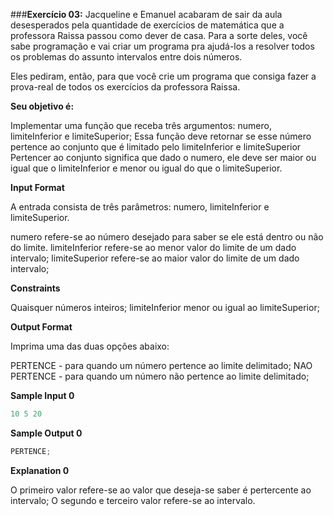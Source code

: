 ###**Exercício 03:**
Jacqueline e Emanuel acabaram de sair da aula desesperados pela quantidade de exercícios de matemática que a professora Raissa passou como dever de casa. Para a sorte deles, você sabe programação e vai criar um programa pra ajudá-los a resolver todos os problemas do assunto intervalos entre dois números.

Eles pediram, então, para que você crie um programa que consiga fazer a prova-real de todos os exercícios da professora Raissa.

**Seu objetivo é:**

Implementar uma função que receba três argumentos: numero, limiteInferior e limiteSuperior;
Essa função deve retornar se esse número pertence ao conjunto que é limitado pelo limiteInferior e limiteSuperior
Pertencer ao conjunto significa que dado o numero, ele deve ser maior ou igual que o limiteInferior e menor ou igual do que o limiteSuperior.

**Input Format**

A entrada consista de três parâmetros: numero, limiteInferior e limiteSuperior.

numero refere-se ao número desejado para saber se ele está dentro ou não do limite. limiteInferior refere-se ao menor valor do limite de um dado intervalo; limiteSuperior refere-se ao maior valor do limite de um dado intervalo;

**Constraints**

Quaisquer números inteiros;
limiteInferior menor ou igual ao limiteSuperior;

**Output Format**

Imprima uma das duas opções abaixo:

PERTENCE - para quando um número pertence ao limite delimitado;
NAO PERTENCE - para quando um número não pertence ao limite delimitado;

**Sample Input 0**

```javascript
10 5 20
```

**Sample Output 0**

```javascript
PERTENCE;
```

**Explanation 0**

O primeiro valor refere-se ao valor que deseja-se saber é pertercente ao intervalo;
O segundo e terceiro valor refere-se ao intervalo.
